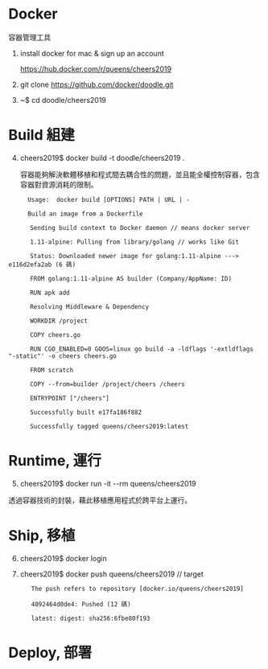 # Docker
容器管理工具

1. install docker for mac & sign up an account 

   https://hub.docker.com/r/queens/cheers2019

2. git clone https://github.com/docker/doodle.git

3. ~$ cd doodle/cheers2019

# Build 組建

4.  cheers2019$ docker build -t doodle/cheers2019 .

    容器能夠解決軟體移植和程式間去耦合性的問題，並且能全權控制容器，包含容器對資源消耗的限制。



          Usage:  docker build [OPTIONS] PATH | URL | -

          Build an image from a Dockerfile
          
>>> 

          Sending build context to Docker daemon // means docker server

          1.11-alpine: Pulling from library/golang // works like Git

          Status: Downloaded newer image for golang:1.11-alpine ---> e116d2efa2ab (6 碼)

          FROM golang:1.11-alpine AS builder (Company/AppName: ID)

          RUN apk add

          Resolving Middleware & Dependency

          WORKDIR /project

          COPY cheers.go 

          RUN CGO_ENABLED=0 GOOS=linux go build -a -ldflags '-extldflags "-static"' -o cheers cheers.go

          FROM scratch

          COPY --from=builder /project/cheers /cheers

          ENTRYPOINT ["/cheers"]

          Successfully built e17fa186f882

          Successfully tagged queens/cheers2019:latest
    
# Runtime, 運行
    
5. cheers2019$ docker run -it --rm queens/cheers2019

透過容器技術的封裝，藉此移植應用程式於跨平台上運行。

# Ship, 移植

6. cheers2019$ docker login

7. cheers2019$ docker push queens/cheers2019 // target

          The push refers to repository [docker.io/queens/cheers2019]
          
          4092464d0de4: Pushed (12 碼)
          
          latest: digest: sha256:6fbe80f193
          
# Deploy, 部署







    
    
    
